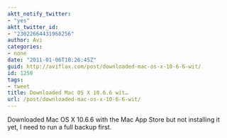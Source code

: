 ```yaml
---
aktt_notify_twitter:
- "yes"
aktt_twitter_id:
- "23022664431968256"
author: Avi
categories:
- none
date: "2011-01-06T10:26:45Z"
guid: http://aviflax.com/post/downloaded-mac-os-x-10-6-6-wit/
id: 1250
tags:
- tweet
title: Downloaded Mac OS X 10.6.6 wit…
url: /post/downloaded-mac-os-x-10-6-6-wit/
---
```

Downloaded Mac OS X 10.6.6 with the Mac App Store but not installing it yet, I need to run a full backup first.